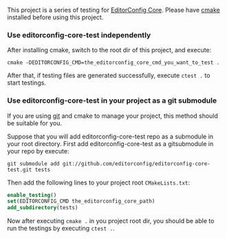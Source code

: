 This project is a series of testing for [EditorConfig Core][editorconfig]. Please have
[cmake][] installed before using this project.

### Use editorconfig-core-test independently

After installing cmake, switch to the root dir of this project, and execute:

    cmake -DEDITORCONFIG_CMD=the_editorconfig_core_cmd_you_want_to_test .

After that, if testing files are generated successfully, execute `ctest .` to
start testings.

### Use editorconfig-core-test in your project as a git submodule

If you are using [git][] and cmake to manage your project, this method should
be suitable for you.

Suppose that you will add editorconfig-core-test repo as a
submodule in your root directory. First add editorconfig-core-test as a
gitsubmodule in your repo by execute:

    git submodule add git://github.com/editorconfig/editorconfig-core-test.git tests

Then add the following lines to your project root `CMakeLists.txt`:

```cmake
enable_testing()
set(EDITORCONFIG_CMD the_editorconfig_core_path)
add_subdirectory(tests)
```

Now after executing `cmake .` in you project root dir, you should be able to
run the testings by executing `ctest .`.

[cmake]: http://www.cmake.org
[editorconfig]: https://editorconfig.org
[git]: http://git-scm.com

